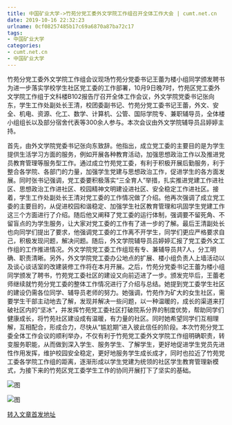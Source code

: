 ```yaml
---
title: 中国矿业大学->竹苑分党工委外文学院工作组召开全体工作大会 | cumt.net.cn
date: 2019-10-16 22:32:23
urlname: 0cf08257485b17c69a6870a87ba72c17
tags: 
- 中国矿业大学
categories:
- cumt.net.cn
- 中国矿业大学
---
```

竹苑分党工委外文学院工作组会议现场竹苑分党委书记王蕾为楼小组同学颁发聘书为进一步落实学校学生社区党工委的工作部署，10月9日晚7时，竹苑区党工委外文学院工作组于文科楼B102报告厅召开全体工作会议，外文学院党委书记张向东，学生工作处副处长王清，校团委副书记、竹苑分党工委书记王蕾，外文、安全、机电、资源、化工、数学、计算机、公管、国际学院专、兼职辅导员，全体楼小组组长以及部分宿舍代表等300余人参与。本次会议由外文学院辅导员吕婷婷主持。

首先，由外文学院党委书记张向东致辞。他指出，成立党工委的主要目的是为学生提供生活学习方面的服务，例如开展各种教育活动，加强思想政治工作以及推进党员教育管理等服务型工作。通过成立竹苑党工委，有利于积极开展后勤服务，利于整合各学院、各部门的力量，加强学生党建与思想政治工作，促进学生的各方面发展。同时张书记强调，党工委要积极落实“三全育人”举措，扎实推进党建工作进社区、思想政治工作进社区、校园精神文明建设进社区、安全稳定工作进社区。接着，学生工作处副处长王清对党工委的工作情况做了介绍。他再次强调了成立党工委的主要目的，从促进校园和谐稳定、加强学生社区教育管理和巩固学生党建工作这三个方面进行了介绍。随后他又阐释了党工委的运行体制，强调要不留死角、不留盲点的为学生服务，让大家对党工委的工作有了进一步的了解。最后王清副处长也向同学们提出了要求，他强调党工委的工作离不开学生，同学们更应严格要求自己，积极发现问题，解决问题。随后，外文学院辅导员吕婷婷汇报了党工委外文工作组的工作推进情况。外文学院党工委工作组现有专、兼辅导员共7人，分工明确、职责清晰。另外，外文学院党工委办公地点的扩展、楼小组负责人上墙活动以及谈心谈话室的改建装修工作将在本月开展。之后，竹苑分党委书记王蕾为楼小组同学颁发了聘书，竹苑党工委社区的建设又向前迈进了一步。颁发完毕后，王蕾老师继续就竹苑分党工委的整体工作情况进行了介绍与总结。她提到党工委学生社区的建设仍需各位同学、辅导员老师的努力。她强调，竹苑作为矿大的女生社区，需要学生干部主动地去了解，发现并解决一些问题，以一种温暖的，成长的渠道来打破社区内的“坚冰”，并发挥竹苑党工委社区打破院系分界的制度优势，帮助同学们健康成长，将竹苑社区建设成有温暖，有力量的社区。同时她希望同学们互相理解，互相配合，形成合力，尽快从“尴尬期”进入彼此信任的阶段。本次竹苑分党工委全体工作会议的顺利举办，不仅有利于竹苑党工委外文学院工作组明确职责，转变服务职能，从而做到深入学生、服务学生、了解学生，更好地促进学生党员先进性作用发挥，维护校园安全稳定，更好地服务学生成长成才，同时也拉近了竹苑党工委各学院工作组的距离，逐渐形成以学生党建为统领的社区学生教育管理新模式，为接下来的竹苑区党工委学生工作的协同开展打下了坚实的基础。

![图](http://xwzx.cumt.edu.cn/_upload/article/images/67/68/6f56f7cf46a8b500af42a5b89736/45973ec4-3164-42cd-a797-da291718895d.jpg)

![图](http://xwzx.cumt.edu.cn/_upload/article/images/67/68/6f56f7cf46a8b500af42a5b89736/e9507a7f-b140-421a-bc7b-cd3e402c7cfb.jpg)

[转入文章首发地址](http://xwzx.cumt.edu.cn/4d/81/c523a544129/page.htm)